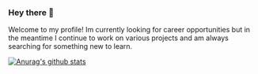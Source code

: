 ### Hey there 👋

Welcome to my profile! Im currently looking for career opportunities but in the meantime I continue to work on various projects and am always searching for something new to learn.

[![Anurag's github stats](https://github-readme-stats.vercel.app/api?username=Preston-Shipman&show_icons=true)](https://github.com/anuraghazra/github-readme-stats)
